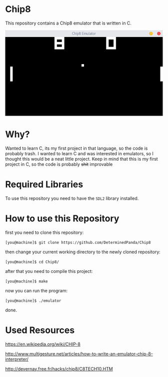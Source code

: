 # Chip8

This repository contains a Chip8 emulator that is written in C.

![emulator in action](images/Emulator.png)

# Why?

Wanted to learn C, its my first project in that language, so the code is probably trash.
I wanted to learn C and was interested in emulators, so I thought this would be a neat little project.
Keep in mind that this is my first project in C, so the code is probably ~~shit~~ improvable

# Required Libraries

To use this repository you need to have the `SDL2` library installed.


# How to use this Repository

first you need to clone this repository:

`[you@machine]$ git clone https://github.com/DeterminedPanda/Chip8`

then change your current working directory to the newly cloned repository:

`[you@machine]$ cd Chip8/`

after that you need to compile this project:

`[you@machine]$ make`

now you can run the program:

`[you@machine]$ ./emulator`

done.


# Used Resources
https://en.wikipedia.org/wiki/CHIP-8

http://www.multigesture.net/articles/how-to-write-an-emulator-chip-8-interpreter/

http://devernay.free.fr/hacks/chip8/C8TECH10.HTM
